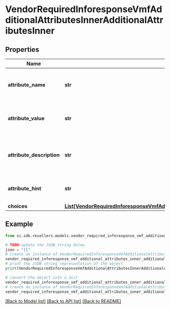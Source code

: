 # VendorRequiredInforesponseVmfAdditionalAttributesInnerAdditionalAttributesInner


## Properties

Name | Type | Description | Notes
------------ | ------------- | ------------- | -------------
**attribute_name** | **str** | The name of the vendor mandatory field. | [optional] 
**attribute_value** | **str** | The value of the vendor mandatory field. | [optional] 
**attribute_description** | **str** | The description of the vendor mandatory field. | [optional] 
**attribute_hint** | **str** | The hint of the vendor mandatory field. | [optional] 
**choices** | [**List[VendorRequiredInforesponseVmfAdditionalAttributesInnerAdditionalAttributesInnerChoicesInner]**](VendorRequiredInforesponseVmfAdditionalAttributesInnerAdditionalAttributesInnerChoicesInner.md) |  | [optional] 

## Example

```python
from xi.sdk.resellers.models.vendor_required_inforesponse_vmf_additional_attributes_inner_additional_attributes_inner import VendorRequiredInforesponseVmfAdditionalAttributesInnerAdditionalAttributesInner

# TODO update the JSON string below
json = "{}"
# create an instance of VendorRequiredInforesponseVmfAdditionalAttributesInnerAdditionalAttributesInner from a JSON string
vendor_required_inforesponse_vmf_additional_attributes_inner_additional_attributes_inner_instance = VendorRequiredInforesponseVmfAdditionalAttributesInnerAdditionalAttributesInner.from_json(json)
# print the JSON string representation of the object
print(VendorRequiredInforesponseVmfAdditionalAttributesInnerAdditionalAttributesInner.to_json())

# convert the object into a dict
vendor_required_inforesponse_vmf_additional_attributes_inner_additional_attributes_inner_dict = vendor_required_inforesponse_vmf_additional_attributes_inner_additional_attributes_inner_instance.to_dict()
# create an instance of VendorRequiredInforesponseVmfAdditionalAttributesInnerAdditionalAttributesInner from a dict
vendor_required_inforesponse_vmf_additional_attributes_inner_additional_attributes_inner_from_dict = VendorRequiredInforesponseVmfAdditionalAttributesInnerAdditionalAttributesInner.from_dict(vendor_required_inforesponse_vmf_additional_attributes_inner_additional_attributes_inner_dict)
```
[[Back to Model list]](../README.md#documentation-for-models) [[Back to API list]](../README.md#documentation-for-api-endpoints) [[Back to README]](../README.md)


